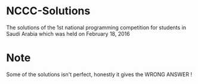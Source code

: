 # NCCC-Solutions
The solutions of the 1st national programming competition for students in Saudi Arabia which was held on February 18, 2016

# Note
Some of the solutions isn't perfect, honestly it gives the WRONG ANSWER !
